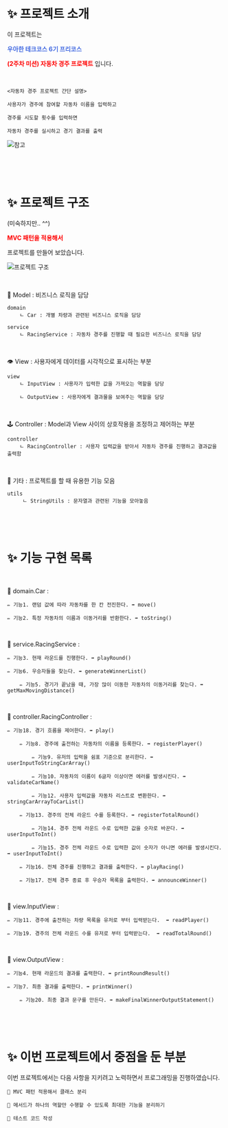 # ✨ 프로젝트 소개

이 프로젝트는

**<span style="color:royalblue">우아한 테크코스 6기 프리코스</span>**

**<span style="color:red">(2주차 미션) 자동차 경주 프로젝트</span>**  입니다.

<br>

```
<자동차 경주 프로젝트 간단 설명>

사용자가 경주에 참여할 자동차 이름을 입력하고

경주를 시도할 횟수를 입력하면

자동차 경주를 실시하고 경기 결과를 출력
```

![참고](https://velog.velcdn.com/images/rednada1486_/post/c5376df4-334e-44e1-b328-81011f2de109/image.gif)

<br><br><br>

# ✨ 프로젝트 구조

(미숙하지만.. ^^)

**<span style="color:red">MVC 패턴을 적용해서</span>**

프로젝트를 만들어 보았습니다.

![프로젝트 구조](https://velog.velcdn.com/images/rednada1486_/post/af376d1c-489e-48e3-874b-5ccadb3170cd/image.png)

<br>

💼 Model : 비즈니스 로직을 담당
```
domain
    ㄴ Car : 개별 차량과 관련된 비즈니스 로직을 담당 
       
service
    ㄴ RacingService : 자동차 경주를 진행할 때 필요한 비즈니스 로직을 담당
```

<br>

👁️ View : 사용자에게 데이터를 시각적으로 표시하는 부분

```
view
    ㄴ InputView : 사용자가 입력한 값을 가져오는 역할을 담당
    
    ㄴ OutputView : 사용자에게 결과물을 보여주는 역할을 담당
```

<br>

🕹️ Controller : Model과 View 사이의 상호작용을 조정하고 제어하는 부분

``` 
controller
    ㄴ RacingController : 사용자 입력값을 받아서 자동차 경주를 진행하고 결과값을 출력함
```

<br>

🔧 기타 : 프로젝트를 할 때 유용한 기능 모음

```
utils 
     ㄴ StringUtils : 문자열과 관련된 기능을 모아놓음
```

<br><br><br>

# ✨ 기능 구현  목록

<br>

📕 domain.Car :

    ✏️ 기능1. 랜덤 값에 따라 자동차를 한 칸 전진한다. ➡ move()

    ✏️ 기능2. 특정 자동차의 이름과 이동거리를 반환한다. ➡ toString()

<br>

📕 service.RacingService :

    ✏️ 기능3. 현재 라운드를 진행한다. ➡ playRound()

    ✏️ 기능6. 우승자들을 찾는다. ➡ generateWinnerList()

        ✏️ 기능5. 경기가 끝났을 때, 가장 많이 이동한 자동차의 이동거리를 찾는다. ➡ getMaxMovingDistance()

<br>

📕 controller.RacingController :

    ✏️ 기능18. 경기 흐름을 제어한다. ➡ play()

        ✏️ 기능8. 경주에 출전하는 자동차의 이름을 등록한다. ➡ registerPlayer()
    
            ✏️ 기능9. 유저의 입력을 쉼표 기준으로 분리한다. ➡ userInputToStringCarArray()
    
            ✏️ 기능10. 자동차의 이름이 6글자 이상이면 에러를 발생시킨다. ➡ validateCarName()
    
            ✏️ 기능12. 사용자 입력값을 자동차 리스트로 변환한다. ➡ stringCarArrayToCarList()

        ✏️ 기능13. 경주의 전체 라운드 수를 등록한다. ➡ registerTotalRound()
    
            ✏️ 기능14. 경주 전체 라운드 수로 입력한 값을 숫자로 바꾼다. ➡ userInputToInt()
     
            ✏️ 기능15. 경주 전체 라운드 수로 입력한 값이 숫자가 아니면 에러를 발생시킨다. ➡ userInputToInt()

        ✏️ 기능16. 전체 경주를 진행하고 결과를 출력한다. ➡ playRacing()
    
        ✏️ 기능17. 전체 경주 종료 후 우승자 목록을 출력한다. ➡ announceWinner()

<br>

📕 view.InputView :

    ✏️ 기능11. 경주에 출전하는 차량 목록을 유저로 부터 입력받는다.  ➡ readPlayer()
    
    ✏️ 기능19. 경주의 전체 라운드 수를 유저로 부터 입력받는다.  ➡ readTotalRound()

<br>

📕 view.OutputView :

	✏️ 기능4. 현재 라운드의 결과를 출력한다. ➡ printRoundResult()

	✏️ 기능7. 최종 결과를 출력한다. ➡ printWinner()

		✏️ 기능20. 최종 결과 문구를 만든다. ➡ makeFinalWinnerOutputStatement()


<br><br><br>

# ✨ 이번 프로젝트에서 중점을 둔 부분

이번 프로젝트에서는 다음 사항을 지키려고 노력하면서 프로그래밍을 진행하였습니다.

    📌 MVC 패턴 적용해서 클래스 분리
    
    📌 메서드가 하나의 역할만 수행할 수 있도록 최대한 기능을 분리하기
    
    📌 테스트 코드 작성